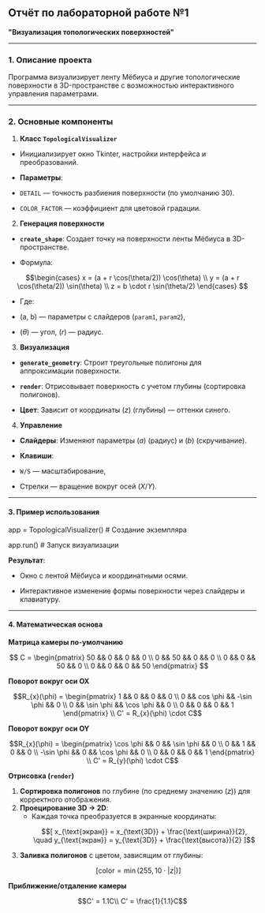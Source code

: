 ## Отчёт по лабораторной работе №1

**"Визуализация топологических поверхностей"**

---
### **1. Описание проекта**

Программа визуализирует ленту Мёбиуса и другие топологические поверхности в 3D-пространстве с возможностью интерактивного управления параметрами.

---
### **2. Основные компоненты**

1. **Класс `TopologicalVisualizer`**

- Инициализирует окно Tkinter, настройки интерфейса и преобразований.

- **Параметры**:

- `DETAIL` — точность разбиения поверхности (по умолчанию 30).

- `COLOR_FACTOR` — коэффициент для цветовой градации.
  

2. **Генерация поверхности**

- **`create_shape`**: Создает точку на поверхности ленты Мёбиуса в 3D-пространстве.

- Формула:

```math
\begin{cases}

x = (a + r \cos(\theta/2)) \cos(\theta) \\
y = (a + r \cos(\theta/2)) \sin(\theta) \\
z = b \cdot r \sin(\theta/2)
\end{cases} 
```
- Где:

- \(a, b\) — параметры с слайдеров (`param1`, `param2`),

- $(\theta)$ — угол, $(r)$ — радиус.

  

3. **Визуализация**

- **`generate_geometry`**: Строит треугольные полигоны для аппроксимации поверхности.

- **`render`**: Отрисовывает поверхность с учетом глубины (сортировка полигонов).

- **Цвет**: Зависит от координаты $(z)$ (глубины) — оттенки синего.

  

4. **Управление**

- **Слайдеры**: Изменяют параметры $(a)$ (радиус) и $(b)$ (скручивание).

- **Клавиши**:

- `W/S` — масштабирование,

- Стрелки — вращение вокруг осей $(X/Y)$.

---
#### **3. Пример использования**



app = TopologicalVisualizer() # Создание экземпляра

app.run() # Запуск визуализации

**Результат**:

- Окно с лентой Мёбиуса и координатными осями.

- Интерактивное изменение формы поверхности через слайдеры и клавиатуру.

  

---

  

#### **4. Математическая основа**


**Матрица камеры по-умолчанию**
```math
 C = \begin{pmatrix}
50 && 0 && 0 && 0 \\
0 && 50 && 0 && 0 \\
0 && 0 && 50 && 0 \\
0 && 0 && 0 && 50
\end{pmatrix} 
```

**Поворот вокруг оси OX**
```math
R_{x}(\phi) = \begin{pmatrix}
1 && 0 && 0 && 0 \\
0 && cos \phi && -\sin \phi && 0 \\
0 && \sin \phi && \cos \phi && 0 \\
0 && 0 && 0 && 1
\end{pmatrix} \\


C' = R_{x}(\phi) \cdot C
```

**Поворот вокруг оси OY**
```math
R_{x}(\phi) = \begin{pmatrix}
\cos \phi && 0 && \sin \phi && 0 \\
0 && 1 && 0 && 0 \\
-\sin \phi && 0 && \cos \phi && 0 \\
0 && 0 && 0 && 1
\end{pmatrix} \\


C' = R_{y}(\phi) \cdot C
```

 **Отрисовка (`render`)**
1. **Сортировка полигонов** по глубине (по среднему значению $(z)$) для корректного отображения.
2. **Проецирование 3D → 2D**:
   - Каждая точка преобразуется в экранные координаты:
     ```math
     [
     x_{\text{экран}} = x_{\text{3D}} + \frac{\text{ширина}}{2}, \quad y_{\text{экран}} = y_{\text{3D}} + \frac{\text{высота}}{2}
     ]
     ```
3. **Заливка полигонов** с цветом, зависящим от глубины:
   ```math
   [
   \text{color} = \min(255, 10 \cdot |z|)
   ]
   ```


**Приближение/отдаление камеры**
```math
C' = 1.1C\\

C' = \frac{1}{1.1}C
```



  


  